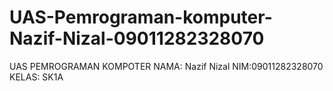 # UAS-Pemrograman-komputer-Nazif-Nizal-09011282328070
UAS PEMROGRAMAN KOMPOTER
NAMA: Nazif Nizal
NIM:09011282328070
KELAS: SK1A
